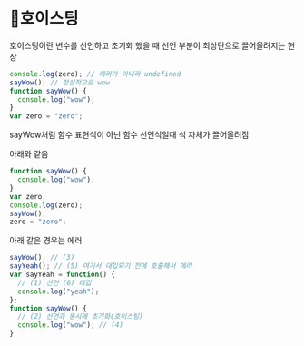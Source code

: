 # 🎍호이스팅

호이스팅이란 변수를 선언하고 초기화 했을 때 선언 부분이 최상단으로 끌어올려지는 현상

```javascript
console.log(zero); // 에러가 아니라 undefined
sayWow(); // 정상적으로 wow
function sayWow() {
  console.log("wow");
}
var zero = "zero";
```

sayWow처럼 함수 표현식이 아닌 함수 선언식일때 식 자체가 끌어올려짐

아래와 같음

```javascript
function sayWow() {
  console.log("wow");
}
var zero;
console.log(zero);
sayWow();
zero = "zero";
```

아래 같은 경우는 에러

```javascript
sayWow(); // (3)
sayYeah(); // (5) 여기서 대입되기 전에 호출해서 에러
var sayYeah = function() {
  // (1) 선언 (6) 대입
  console.log("yeah");
};
function sayWow() {
  // (2) 선언과 동시에 초기화(호이스팅)
  console.log("wow"); // (4)
}
```
